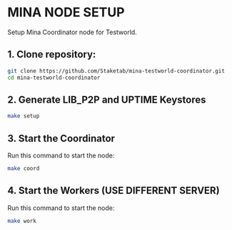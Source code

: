 # MINA NODE SETUP
Setup Mina Coordinator node for Testworld.

## 1. Clone repository:

```bash
git clone https://github.com/Staketab/mina-testworld-coordinator.git
cd mina-testworld-coordinator
```

## 2. Generate LIB_P2P and UPTIME Keystores
```bash
make setup
```
## 3. Start the Coordinator
Run this command to start the node:  
```bash
make coord
```

## 4. Start the Workers (USE DIFFERENT SERVER)
Run this command to start the node:  
```bash
make work
```
